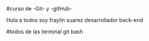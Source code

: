 #curso de -Git- y -gitHub-


Hola a todos soy fraylin suarez desarrollador back-end

#todos de las terminal git bash